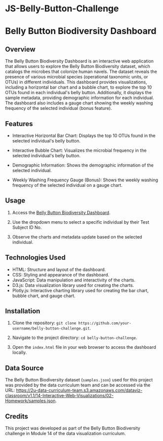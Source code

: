 # JS-Belly-Button-Challenge

# Belly Button Biodiversity Dashboard


## Overview

The Belly Button Biodiversity Dashboard is an interactive web application that allows users to explore the Belly Button Biodiversity dataset, which catalogs the microbes that colonize human navels. The dataset reveals the presence of various microbial species (operational taxonomic units, or OTUs) in different individuals. This dashboard provides visualizations, including a horizontal bar chart and a bubble chart, to explore the top 10 OTUs found in each individual's belly button. Additionally, it displays the sample metadata, providing demographic information for each individual. The dashboard also includes a gauge chart showing the weekly washing frequency of the selected individual (bonus feature).

## Features

- Interactive Horizontal Bar Chart: Displays the top 10 OTUs found in the selected individual's belly button.

- Interactive Bubble Chart: Visualizes the microbial frequency in the selected individual's belly button.

- Demographic Information: Shows the demographic information of the selected individual.

- Weekly Washing Frequency Gauge (Bonus): Shows the weekly washing frequency of the selected individual on a gauge chart.

## Usage

1. Access the [Belly Button Biodiversity Dashboard](https://github.com/Bama-Jamma/JS-Belly-Button-Challenge.git).

2. Use the dropdown menu to select a specific individual by their Test Subject ID No.

3. Observe the charts and metadata update based on the selected individual.

## Technologies Used

- HTML: Structure and layout of the dashboard.
- CSS: Styling and appearance of the dashboard.
- JavaScript: Data manipulation and interactivity of the charts.
- D3.js: Data visualization library used for creating the charts.
- Plotly.js: Interactive charting library used for creating the bar chart, bubble chart, and gauge chart.

## Installation

1. Clone the repository: `git clone https://github.com/your-username/belly-button-challenge.git`.

2. Navigate to the project directory: `cd belly-button-challenge`.

3. Open the `index.html` file in your web browser to access the dashboard locally.

## Data Source

The Belly Button Biodiversity dataset (`samples.json`) used for this project was provided by the data curriculum team and can be accessed via the URL: https://2u-data-curriculum-team.s3.amazonaws.com/dataviz-classroom/v1.1/14-Interactive-Web-Visualizations/02-Homework/samples.json.

## Credits

This project was developed as part of the Belly Button Biodiversity challenge in Module 14 of the data visualization curriculum.